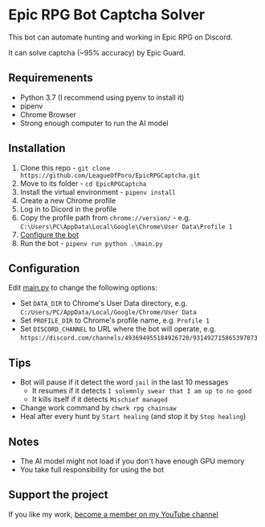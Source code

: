 # Epic RPG Bot Captcha Solver

This bot can automate hunting and working in Epic RPG on Discord.

It can solve captcha (~95% accuracy) by Epic Guard.

## Requiremenents
- Python 3.7 (I recommend using pyenv to install it)
- pipenv
- Chrome Browser
- Strong enough computer to run the AI model

## Installation
1. Clone this repo - `git clone https://github.com/LeagueOfPoro/EpicRPGCaptcha.git`
2. Move to its folder - `cd EpicRPGCaptcha`
3. Install the virtual environment - `pipenv install`
4. Create a new Chrome profile
5. Log in to Dicord in the profile
6. Copy the profile path from `chrome://version/` - e.g. `C:\Users\PC\AppData\Local\Google\Chrome\User Data\Profile 1`
7. [Configure the bot](#configuration)
8. Run the bot - `pipenv run python .\main.py`

## Configuration
Edit [main.py](main.py) to change the following options:
- Set `DATA_DIR` to Chrome's User Data directory, e.g. `C:/Users/PC/AppData/Local/Google/Chrome/User Data`
- Set `PROFILE_DIR` to Chrome's profile name, e.g. `Profile 1`
- Set `DISCORD_CHANNEL` to URL where the bot will operate, e.g. `https://discord.com/channels/493694955184926720/931492715865397073`

## Tips
- Bot will pause if it detect the word `jail` in the last 10 messages
    - It resumes if it detects `I solemnly swear that I am up to no good`
    - It kills itself if it detects `Mischief managed`
- Change work command by `chwrk rpg chainsaw`
- Heal after every hunt by `Start healing` (and stop it by `Stop healing`)

## Notes
- The AI model might not load if you don't have enough GPU memory
- You take full responsibility for using the bot

## Support the project
If you like my work, [become a member on my YouTube channel](https://www.youtube.com/c/LeagueOfPoro/join)
